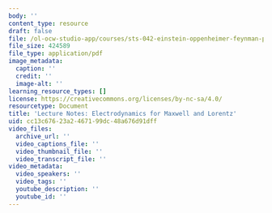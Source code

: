 ```yaml
---
body: ''
content_type: resource
draft: false
file: /ol-ocw-studio-app/courses/sts-042-einstein-oppenheimer-feynman-physics-in-the-20th-century-fall-2020/mitsts_042j_f20_lecnote_electrodynamics.pdf
file_size: 424589
file_type: application/pdf
image_metadata:
  caption: ''
  credit: ''
  image-alt: ''
learning_resource_types: []
license: https://creativecommons.org/licenses/by-nc-sa/4.0/
resourcetype: Document
title: 'Lecture Notes: Electrodynamics for Maxwell and Lorentz'
uid: cc13c676-23a2-4671-99dc-48a676d91dff
video_files:
  archive_url: ''
  video_captions_file: ''
  video_thumbnail_file: ''
  video_transcript_file: ''
video_metadata:
  video_speakers: ''
  video_tags: ''
  youtube_description: ''
  youtube_id: ''
---
```

